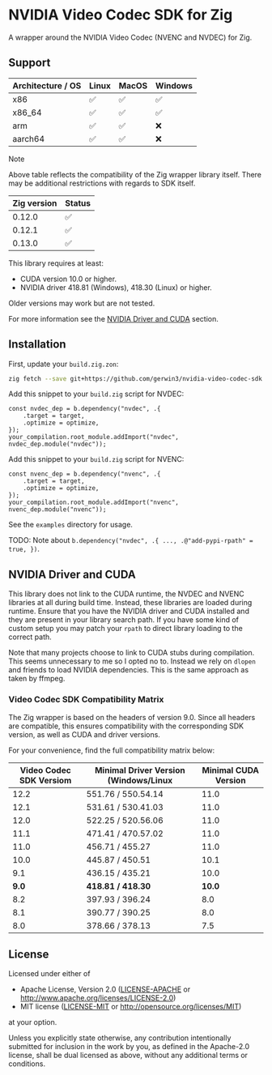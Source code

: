 # NVIDIA Video Codec SDK for Zig

A wrapper around the NVIDIA Video Codec (NVENC and NVDEC) for Zig.

## Support

| Architecture / OS | Linux | MacOS | Windows |
|-------------------|-------|-------|---------|
| x86               | ✅    | ✅    | ✅      |
| x86_64            | ✅    | ✅    | ✅      |
| arm               | ✅    | ✅    | ❌      |
| aarch64           | ✅    | ✅    | ❌      |

> [!NOTE]  
> Above table reflects the compatibility of the Zig wrapper library itself. There may be additional restrictions with regards to SDK itself.

| Zig version | Status |
|-------------|--------|
| 0.12.0      | ✅     |
| 0.12.1      | ✅     |
| 0.13.0      | ✅     |

This library requires at least:

* CUDA version 10.0 or higher.
* NVIDIA driver 418.81 (Windows), 418.30 (Linux) or higher.

Older versions may work but are not tested.

For more information see the [NVIDIA Driver and CUDA](#nvidia-driver-and-cuda) section.

## Installation

First, update your `build.zig.zon`:

```bash
zig fetch --save git+https://github.com/gerwin3/nvidia-video-codec-sdk.git
```

Add this snippet to your `build.zig` script for NVDEC:

```zig
const nvdec_dep = b.dependency("nvdec", .{
    .target = target,
    .optimize = optimize,
});
your_compilation.root_module.addImport("nvdec", nvdec_dep.module("nvdec"));
```

Add this snippet to your `build.zig` script for NVENC:

```zig
const nvenc_dep = b.dependency("nvenc", .{
    .target = target,
    .optimize = optimize,
});
your_compilation.root_module.addImport("nvenc", nvenc_dep.module("nvenc"));
```

See the `examples` directory for usage.

TODO: Note about `b.dependency("nvdec", .{ ..., .@"add-pypi-rpath" = true, })`.

## NVIDIA Driver and CUDA

This library does not link to the CUDA runtime, the NVDEC and NVENC libraries
at all during build time. Instead, these libraries are loaded during runtime.
Ensure that you have the NVIDIA driver and CUDA installed and they are present
in your library search path. If you have some kind of custom setup you may
patch your `rpath` to direct library loading to the correct path.

Note that many projects choose to link to CUDA stubs during compilation. This
seems unnecessary to me so I opted no to. Instead we rely on `dlopen` and
friends to load NVIDIA dependencies. This is the same approach as taken by
ffmpeg.

### Video Codec SDK Compatibility Matrix

The Zig wrapper is based on the headers of version 9.0. Since all headers are
compatible, this ensures compatibility with the corresponding SDK version, as
well as CUDA and driver versions.

For your convenience, find the full compatibility matrix below:

| Video Codec SDK Versiom | Minimal Driver Version (Windows/Linux | Minimal CUDA Version               |
|-------------------------|---------------------------------------|----------------------|
| 12.2                    | 551.76 / 550.54.14                    | 11.0                 |
| 12.1                    | 531.61 / 530.41.03                    | 11.0                 |
| 12.0                    | 522.25 / 520.56.06                    | 11.0                 |
| 11.1                    | 471.41 / 470.57.02                    | 11.0                 |
| 11.0                    | 456.71 / 455.27                       | 11.0                 |
| 10.0                    | 445.87 / 450.51                       | 10.1                 |
| 9.1                     | 436.15 / 435.21                       | 10.0                 |
| **9.0**                 | **418.81 / 418.30**                   | **10.0**             |
| 8.2                     | 397.93 / 396.24                       | 8.0                  |
| 8.1                     | 390.77 / 390.25                       | 8.0                  |
| 8.0                     | 378.66 / 378.13                       | 7.5                  |


## License

Licensed under either of

 * Apache License, Version 2.0
   ([LICENSE-APACHE](LICENSE-APACHE) or http://www.apache.org/licenses/LICENSE-2.0)
 * MIT license
   ([LICENSE-MIT](LICENSE-MIT) or http://opensource.org/licenses/MIT)

at your option.

Unless you explicitly state otherwise, any contribution intentionally submitted
for inclusion in the work by you, as defined in the Apache-2.0 license, shall be
dual licensed as above, without any additional terms or conditions.
